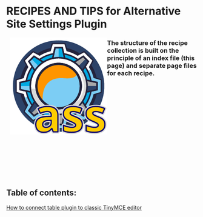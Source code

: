 # RECIPES AND TIPS for Alternative Site Settings Plugin

<img src="https://raw.githubusercontent.com/tmutstudio/alternative-site-settings/master/.wordpress-org/icon-256x256.png" align="left" style="margin-left: 10px; margin-bottom: 10px;">

### The structure of the recipe collection is built on the principle of an index file (this page) and separate page files for each recipe.

<br><br><br><br><br><br><br><br>
----------------
<br>

## Table of contents:

[How to connect table plugin to classic TinyMCE editor](https://github.com/tmutstudio/alternative-site-settings/blob/master/recipes_and_tips_pages/tinymce-table-plugin.md)